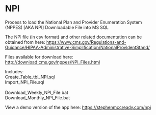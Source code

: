 NPI
===

Process to load the National Plan and Provider Enumeration System (NPPES) [AKA NPI] Downloadable File into MS SQL

The NPI file (in csv format) and other related documentation can be obtained from here:
https://www.cms.gov/Regulations-and-Guidance/HIPAA-Administrative-Simplification/NationalProvIdentStand/

Files available for download here:
http://download.cms.gov/nppes/NPI_Files.html

Includes:<br />
Create_Table_tbl_NPI.sql<br />
Import_NPI_File.sql<br />
<br />
Download_Weekly_NPI_File.bat<br />
Download_Monthly_NPI_File.bat<br />


View a demo version of the app here:
https://stephenmccready.com/npi
